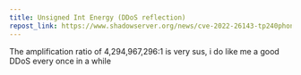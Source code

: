 ```yaml
---
title: Unsigned Int Energy (DDoS reflection)
repost_link: https://www.shadowserver.org/news/cve-2022-26143-tp240phonehome-reflection-amplification-ddos-attack-vector/
---
```


The amplification ratio of 4,294,967,296:1 is very sus, i do like me a good DDoS every once in a while

